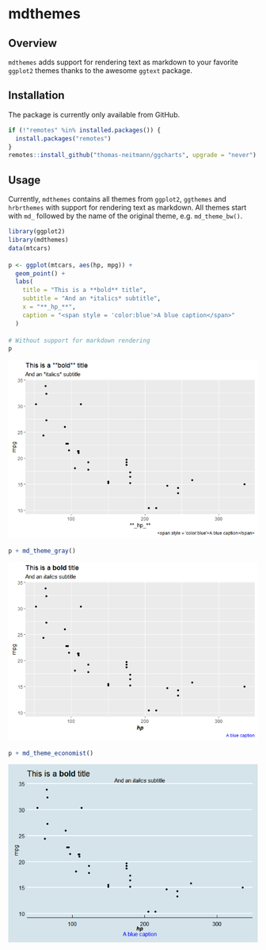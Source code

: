 mdthemes
================

Overview
--------

`mdthemes` adds support for rendering text as markdown to your favorite `ggplot2` themes thanks to the awesome `ggtext` package.

Installation
------------

The package is currently only available from GitHub.

``` r
if (!"remotes" %in% installed.packages()) {
  install.packages("remotes")
}
remotes::install_github("thomas-neitmann/ggcharts", upgrade = "never")
```

Usage
-----

Currently, `mdthemes` contains all themes from `ggplot2`, `ggthemes` and `hrbrthemes` with support for rendering text as markdown. All themes start with `md_` followed by the name of the original theme, e.g. `md_theme_bw()`.

``` r
library(ggplot2)
library(mdthemes)
data(mtcars)

p <- ggplot(mtcars, aes(hp, mpg)) +
  geom_point() +
  labs(
    title = "This is a **bold** title",
    subtitle = "And an *italics* subtitle",
    x = "**_hp_**",
    caption = "<span style = 'color:blue'>A blue caption</span>"
  )

# Without support for markdown rendering
p
```

![](README_files/figure-markdown_github/unnamed-chunk-1-1.png)

``` r
p + md_theme_gray()
```

![](README_files/figure-markdown_github/unnamed-chunk-1-2.png)

``` r
p + md_theme_economist()
```

![](README_files/figure-markdown_github/unnamed-chunk-1-3.png)
